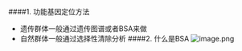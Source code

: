 ####1. 功能基因定位方法
- 遗传群体一般通过遗传图谱或者BSA来做
- 自然群体一般通过选择性清除分析
####2. 什么是BSA
![image.png](https://upload-images.jianshu.io/upload_images/6634703-ffd92e16382e445f.png?imageMogr2/auto-orient/strip%7CimageView2/2/w/1240)
